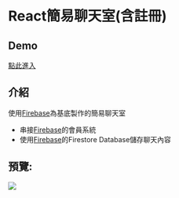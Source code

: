 <h1>React簡易聊天室(含註冊)</h1>

<div>
	<h2>Demo</h2>
	<p><a href="https://afa0304.github.io/react-simple-chatroom/build/" target="_blank">點此進入</a></p>
  	<p></p>
	<h2>介紹</h2>
  <p>使用<a href="https://firebase.google.com/" target="_blank">Firebase</a>為基底製作的簡易聊天室</p>
  <ul>
	<li>串接<a href="https://firebase.google.com/" target="_blank">Firebase</a>的會員系統</li>
	<li>使用<a href="https://firebase.google.com/" target="_blank">Firebase</a>的Firestore Database儲存聊天內容</li>
  </ul>
  	<p></p>
	<h2>預覽:</h2>
	<div><img src="https://raw.githubusercontent.com/AFa0304/react-simple-chatroom/master/build/chatroomDemo.png"/></div>
